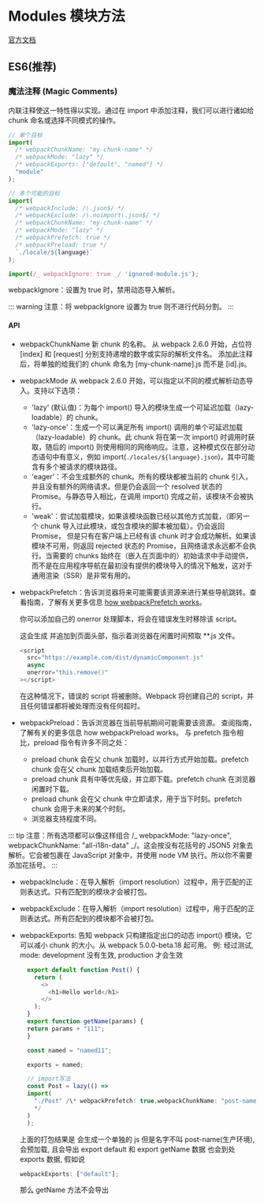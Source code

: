 # Modules 模块方法

[官方文档](https://webpack.docschina.org/api/module-methods/#es6-recommended)

## ES6(推荐)

### 魔法注释 (Magic Comments)

内联注释使这一特性得以实现。通过在 import 中添加注释，我们可以进行诸如给 chunk 命名或选择不同模式的操作。

```js
// 单个目标
import(
  /* webpackChunkName: "my-chunk-name" */
  /* webpackMode: "lazy" */
  /* webpackExports: ["default", "named"] */
  "module"
);

// 多个可能的目标
import(
  /* webpackInclude: /\.json$/ */
  /* webpackExclude: /\.noimport\.json$/ */
  /* webpackChunkName: "my-chunk-name" */
  /* webpackMode: "lazy" */
  /* webpackPrefetch: true */
  /* webpackPreload: true */
  `./locale/${language}`
);
```

```js
import(/_ webpackIgnore: true _/ 'ignored-module.js');
```

webpackIgnore：设置为 true 时，禁用动态导入解析。

::: warning
注意：将 webpackIgnore 设置为 true 则不进行代码分割。
:::

#### API

- webpackChunkName
  新 chunk 的名称。 从 webpack 2.6.0 开始，占位符 [index] 和 [request] 分别支持递增的数字或实际的解析文件名。 添加此注释后，将单独的给我们的 chunk 命名为 [my-chunk-name].js 而不是 [id].js。
- webpackMode 从 webpack 2.6.0 开始，可以指定以不同的模式解析动态导入。支持以下选项：
  - 'lazy' (默认值)：为每个 import() 导入的模块生成一个可延迟加载（lazy-loadable）的 chunk。
  - 'lazy-once'：生成一个可以满足所有 import() 调用的单个可延迟加载（lazy-loadable）的 chunk。此 chunk 将在第一次 import() 时调用时获取，随后的 import() 则使用相同的网络响应。注意，这种模式仅在部分动态语句中有意义，例如 import(`./locales/${language}.json`)，其中可能含有多个被请求的模块路径。
  - 'eager'：不会生成额外的 chunk。所有的模块都被当前的 chunk 引入，并且没有额外的网络请求。但是仍会返回一个 resolved 状态的 Promise。与静态导入相比，在调用 import() 完成之前，该模块不会被执行。
  - 'weak'：尝试加载模块，如果该模块函数已经以其他方式加载，（即另一个 chunk 导入过此模块，或包含模块的脚本被加载）。仍会返回 Promise， 但是只有在客户端上已经有该 chunk 时才会成功解析。如果该模块不可用，则返回 rejected 状态的 Promise，且网络请求永远都不会执行。当需要的 chunks 始终在（嵌入在页面中的）初始请求中手动提供，而不是在应用程序导航在最初没有提供的模块导入的情况下触发，这对于通用渲染（SSR）是非常有用的。
- webpackPrefetch：告诉浏览器将来可能需要该资源来进行某些导航跳转。查看指南，了解有关更多信息 [how webpackPrefetch works](https://webpack.docschina.org/guides/code-splitting/#prefetchingpreloading-modules)。

  你可以添加自己的 onerror 处理脚本，将会在错误发生时移除该 script。

  这会生成 <link rel="prefetch" href="**.js"> 并追加到页面头部，指示着浏览器在闲置时间预取 \*\*.js 文件。

  ```js
  <script
    src="https://example.com/dist/dynamicComponent.js"
    async
    onerror="this.remove()"
  ></script>
  ```

  在这种情况下，错误的 script 将被删除。Webpack 将创建自己的 script，并且任何错误都将被处理而没有任何超时。

- webpackPreload：告诉浏览器在当前导航期间可能需要该资源。 查阅指南，了解有关的更多信息 how webpackPreload works。
  与 prefetch 指令相比，preload 指令有许多不同之处：

  - preload chunk 会在父 chunk 加载时，以并行方式开始加载。prefetch chunk 会在父 chunk 加载结束后开始加载。
  - preload chunk 具有中等优先级，并立即下载。prefetch chunk 在浏览器闲置时下载。
  - preload chunk 会在父 chunk 中立即请求，用于当下时刻。prefetch chunk 会用于未来的某个时刻。
  - 浏览器支持程度不同。

::: tip
注意：所有选项都可以像这样组合 /_ webpackMode: "lazy-once", webpackChunkName: "all-i18n-data" _/。这会按没有花括号的 JSON5 对象去解析。它会被包裹在 JavaScript 对象中，并使用 node VM 执行。所以你不需要添加花括号。
:::

- webpackInclude：在导入解析（import resolution）过程中，用于匹配的正则表达式。只有匹配到的模块才会被打包。
- webpackExclude：在导入解析（import resolution）过程中，用于匹配的正则表达式。所有匹配到的模块都不会被打包。
- webpackExports: 告知 webpack 只构建指定出口的动态 import() 模块。它可以减小 chunk 的大小。从 webpack 5.0.0-beta.18 起可用。 例:
  经过测试, mode: development 没有生效, production 才会生效

  ```js
    export default function Post() {
      return (
        <>
          <h1>Hello world</h1>
        </>
      );
    }
    export function getName(params) {
    return params + "111";
    }

    const named = "named11";

    exports = named;

    // import写法
    const Post = lazy(() =>
    import(
      "./Post" /\* webpackPrefetch: true,webpackChunkName: "post-name", webpackExports: ["default", "getName"]
      */
    )
    );
  ```

  上面的打包结果是 会生成一个单独的 js 但是名字不叫 post-name(生产环境), 会预加载, 且会导出 export default 和 export getName 数据 也会到处 exports 数据, 假如说

  ```js
  webpackExports: ["default"];
  ```

  那么 getName 方法不会导出

